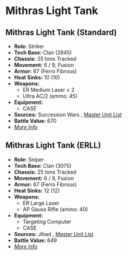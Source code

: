 # Mithras Light Tank 

## Mithras Light Tank (Standard) 

- **Role:** Striker 
- **Tech Base:** Clan (2845) 
- **Chassis:** 25 tons Tracked 
- **Movement:** 6 / 9, Fusion 
- **Armor:** 67 (Ferro Fibrous) 
- **Heat Sinks:** 10 (10) 
- **Weapons:** 
  - ER Medium Laser × 2 
  - Ultra AC/2 (ammo: 45) 
- **Equipment:** 
  - CASE 
- **Sources:** Succession Wars , [Master Unit List](http://masterunitlist.info/Unit/Details/2193/mithras-light-tank-standard) 
- **Battle Value:** 670 
- [*More Info*](mithras_light_tank/mithras_light_tank_standard.md) 

## Mithras Light Tank (ERLL) 

- **Role:** Sniper 
- **Tech Base:** Clan (3075) 
- **Chassis:** 25 tons Tracked 
- **Movement:** 6 / 9, Fusion 
- **Armor:** 67 (Ferro Fibrous) 
- **Heat Sinks:** 12 (12) 
- **Weapons:** 
  - ER Large Laser 
  - AP Gauss Rifle (ammo: 40) 
- **Equipment:** 
  - Targeting Computer 
  - CASE 
- **Sources:** Jihad , [Master Unit List](http://masterunitlist.info/Unit/Details/2192/mithras-light-tank-erll) 
- **Battle Value:** 649 
- [*More Info*](mithras_light_tank/mithras_light_tank_erll.md) 


